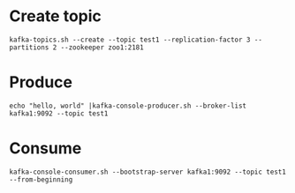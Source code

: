 # Create topic
`kafka-topics.sh --create --topic test1 --replication-factor 3 --partitions 2 --zookeeper zoo1:2181`
# Produce
`echo "hello, world" |kafka-console-producer.sh --broker-list kafka1:9092 --topic test1`
# Consume
`kafka-console-consumer.sh --bootstrap-server kafka1:9092 --topic test1 --from-beginning`
